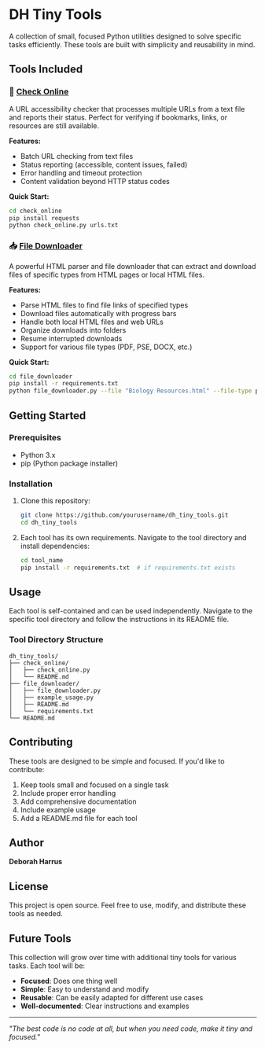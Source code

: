 # DH Tiny Tools

A collection of small, focused Python utilities designed to solve specific tasks efficiently. These tools are built with simplicity and reusability in mind.

## Tools Included

### 📡 [Check Online](check_online/)
A URL accessibility checker that processes multiple URLs from a text file and reports their status. Perfect for verifying if bookmarks, links, or resources are still available.

**Features:**
- Batch URL checking from text files
- Status reporting (accessible, content issues, failed)
- Error handling and timeout protection
- Content validation beyond HTTP status codes

**Quick Start:**
```bash
cd check_online
pip install requests
python check_online.py urls.txt
```

### 📥 [File Downloader](file_downloader/)
A powerful HTML parser and file downloader that can extract and download files of specific types from HTML pages or local HTML files.

**Features:**
- Parse HTML files to find file links of specified types
- Download files automatically with progress bars
- Handle both local HTML files and web URLs
- Organize downloads into folders
- Resume interrupted downloads
- Support for various file types (PDF, PSE, DOCX, etc.)

**Quick Start:**
```bash
cd file_downloader
pip install -r requirements.txt
python file_downloader.py --file "Biology Resources.html" --file-type pdf
```

## Getting Started

### Prerequisites

- Python 3.x
- pip (Python package installer)

### Installation

1. Clone this repository:
   ```bash
   git clone https://github.com/yourusername/dh_tiny_tools.git
   cd dh_tiny_tools
   ```

2. Each tool has its own requirements. Navigate to the tool directory and install dependencies:
   ```bash
   cd tool_name
   pip install -r requirements.txt  # if requirements.txt exists
   ```

## Usage

Each tool is self-contained and can be used independently. Navigate to the specific tool directory and follow the instructions in its README file.

### Tool Directory Structure

```
dh_tiny_tools/
├── check_online/
│   ├── check_online.py
│   └── README.md
├── file_downloader/
│   ├── file_downloader.py
│   ├── example_usage.py
│   ├── README.md
│   └── requirements.txt
└── README.md
```

## Contributing

These tools are designed to be simple and focused. If you'd like to contribute:

1. Keep tools small and focused on a single task
2. Include proper error handling
3. Add comprehensive documentation
4. Include example usage
5. Add a README.md file for each tool

## Author

**Deborah Harrus**

## License

This project is open source. Feel free to use, modify, and distribute these tools as needed.

## Future Tools

This collection will grow over time with additional tiny tools for various tasks. Each tool will be:
- **Focused**: Does one thing well
- **Simple**: Easy to understand and modify
- **Reusable**: Can be easily adapted for different use cases
- **Well-documented**: Clear instructions and examples

---

*"The best code is no code at all, but when you need code, make it tiny and focused."* 
